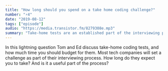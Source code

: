 ```yaml
---
title: "How long should you spend on a take home coding challenge?"
number: "⚡️4"
date: "2019-08-12"
tags: ["episode"]
audio: "https://media.transistor.fm/8279308e.mp3"
summary: "Take-home tests are an established part of the interviewing process"
---
```


In this lightning question Tom and Ed discuss take-home coding tests, and how much time you should budget for them. Most tech companies will set a challenge as part of their interviewing process. How long do they expect you to take? And is it a useful part of the process?